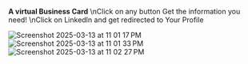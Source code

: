 **A virtual Business Card**
\nClick on any button Get the information you need!
\nClick on LinkedIn and get redirected to Your Profile

![Screenshot 2025-03-13 at 11 01 17 PM](https://github.com/user-attachments/assets/26ad5a2b-32ac-44c6-8df0-1a00b26b5b25)
![Screenshot 2025-03-13 at 11 01 33 PM](https://github.com/user-attachments/assets/75d29d49-a488-4c7e-9e92-40d055fe40d8)
![Screenshot 2025-03-13 at 11 02 27 PM](https://github.com/user-attachments/assets/dc799426-a8fd-420d-b1a1-459ad70eef4c)
